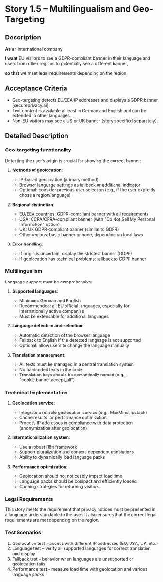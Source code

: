 # Story 1.5 – Multilingualism and Geo-Targeting

## Description

**As** an international company

**I want** EU visitors to see a GDPR-compliant banner in their language and users from other regions to potentially see a different banner,

**so that** we meet legal requirements depending on the region.

## Acceptance Criteria

- Geo-targeting detects EU/EEA IP addresses and displays a GDPR banner [secureprivacy.ai].
- Text content is available at least in German and English and can be extended to other languages.
- Non-EU visitors may see a US or UK banner (story specified separately).

## Detailed Description

### Geo-targeting functionality
Detecting the user’s origin is crucial for showing the correct banner:

1. **Methods of geolocation**:
   - IP-based geolocation (primary method)
   - Browser language settings as fallback or additional indicator
   - Optional: consider previous user selection (e.g., if the user explicitly chose a region/language)

2. **Regional distinction**:
   - EU/EEA countries: GDPR-compliant banner with all requirements
   - USA: CCPA/CPRA-compliant banner (with "Do Not Sell My Personal Information" option)
   - UK: UK GDPR-compliant banner (similar to GDPR)
   - Other regions: basic banner or none, depending on local laws

3. **Error handling**:
   - If origin is uncertain, display the strictest banner (GDPR)
   - If geolocation has technical problems: fallback to GDPR banner

### Multilingualism
Language support must be comprehensive:

1. **Supported languages**:
   - Minimum: German and English
   - Recommended: all EU official languages, especially for internationally active companies
   - Must be extendable for additional languages

2. **Language detection and selection**:
   - Automatic detection of the browser language
   - Fallback to English if the detected language is not supported
   - Optional: allow users to change the language manually

3. **Translation management**:
   - All texts must be managed in a central translation system
   - No hardcoded texts in the code
   - Translation keys should be semantically named (e.g., "cookie.banner.accept_all")

### Technical Implementation
1. **Geolocation service**:
   - Integrate a reliable geolocation service (e.g., MaxMind, ipstack)
   - Cache results for performance optimization
   - Process IP addresses in compliance with data protection (anonymization after geolocation)

2. **Internationalization system**:
   - Use a robust i18n framework
   - Support pluralization and context-dependent translations
   - Ability to dynamically load language packs

3. **Performance optimization**:
   - Geolocation should not noticeably impact load time
   - Language packs should be compact and efficiently loaded
   - Caching strategies for returning visitors

### Legal Requirements
This story meets the requirement that privacy notices must be presented in a language understandable to the user. It also ensures that the correct legal requirements are met depending on the region.

### Test Scenarios
1. Geolocation test – access with different IP addresses (EU, USA, UK, etc.)
2. Language test – verify all supported languages for correct translation and display
3. Fallback test – behavior when languages are unsupported or geolocation fails
4. Performance test – measure load time with geolocation and various language packs
